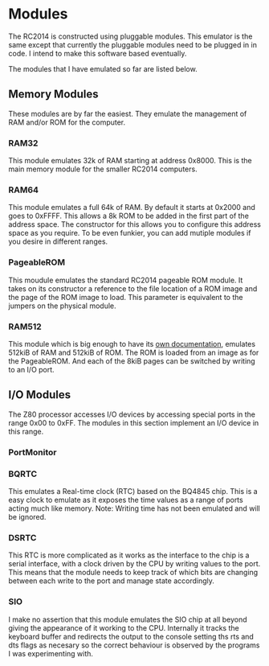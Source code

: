 # Modules

The RC2014 is constructed using pluggable modules.  This emulator is the same except that currently the pluggable modules need to be plugged in in code. I intend to make this software based eventually.

The modules that I have emulated so far are listed below.

## Memory Modules

These modules are by far the easiest.  They emulate the management of RAM and/or ROM for the computer.

### RAM32
This module emulates 32k of RAM starting at address 0x8000.  This is the main memory module for the smaller RC2014 computers.

### RAM64
This module emulates a full 64k of RAM.  By default it starts at 0x2000 and goes to 0xFFFF.  This allows a 8k ROM to be added in the first part of the address space.  The constructor for this allows you to configure this address space as you require.  To be even funkier, you can add mutiple modules if you desire in different ranges.

### PageableROM
This moudule emulates the standard RC2014 pageable ROM module.  It takes on its constructor a reference to the file location of a ROM image and the page of the ROM image to load.  This parameter is equivalent to the jumpers on the physical module.

### RAM512
This module which is big enough to have its [own documentation](RAM512.md), emulates 512kiB of RAM and 512kiB of ROM.  The ROM is loaded from an image as for the PageableROM. And each of the 8kiB pages can be switched by writing to an I/O port.

## I/O Modules
The Z80 processor accesses I/O devices by accessing special ports in the range 0x00 to 0xFF.  The modules in this section implement an I/O device in this range.

### PortMonitor

### BQRTC
This emulates a Real-time clock (RTC) based on the BQ4845 chip. This is a easy clock to emulate as it exposes the time values as a range of ports acting much like memory.  Note: Writing time has not been emulated and will be ignored.

### DSRTC
This RTC is more complicated as it works as the interface to the chip is a serial interface, with a clock driven by the CPU by writing values to the port. This means that the module needs to keep track of which bits are changing between each write to the port and manage state accordingly.

### SIO
I make no assertion that this module emulates the SIO chip at all beyond giving the appearance of it working to the CPU. Internally it tracks the keyboard buffer and redirects the output to the console setting ths rts and dts flags as necesary so the correct behaviour is observed by the programs I was experimenting with.


